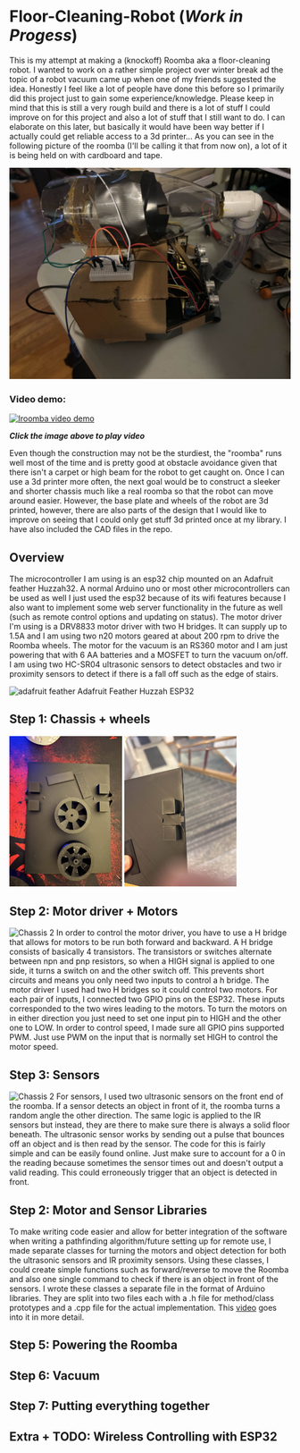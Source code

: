 # Floor-Cleaning-Robot (***Work in Progess***)
This is my attempt at making a (knockoff) Roomba aka a floor-cleaning robot. I wanted to work on a rather simple project over winter break ad the topic of a robot vacuum came up when one of my friends suggested the idea. Honestly I feel like a lot of people have done this before so I primarily did this project just to gain some experience/knowledge. Please keep in mind that this is still a very rough build and there is a lot of stuff I could improve on for this project and also a lot of stuff that I still want to do. I can elaborate on this later, but basically it would have been way better if I actually could get reliable access to a 3d printer... 
As you can see in the following picture of the roomba (I'll be calling it that from now on), a lot of it is being held on with cardboard and tape. 

![alt text](https://github.com/MRFluffyNBS/Floor-Cleaning-Robot/blob/main/images/IMG_6248.jpg "Image of completed roomba")

### Video demo: 
[![Iroomba video demo](http://img.youtube.com/vi/Y5IRyU6TOsk/0.jpg)](http://www.youtube.com/watch?v=Y5IRyU6TOsk)

***Click the image above to play video***

Even though the construction may not be the sturdiest, the "roomba" runs well most of the time and is pretty good at obstacle avoidance given that there isn't a carpet or high beam for the robot to get caught on. Once I can use a 3d printer more often, the next goal would be to construct a sleeker and shorter chassis much like a real roomba so that the robot can move around easier. However, the base plate and wheels of the robot are 3d printed, however, there are also parts of the design that I would like to improve on seeing that I could only get stuff 3d printed once at my library. I have also included the CAD files in the repo. 

## Overview

The microcontroller I am using is an esp32 chip mounted on an Adafruit feather Huzzah32. A normal Arduino uno or most other microcontrollers can be used as well I just used the esp32 because of its wifi features because I also want to implement some web server functionality in the future as well (such as remote control options and updating on status). The motor driver I'm using is a DRV8833 motor driver with two H bridges. It can supply up to 1.5A and I am using two n20 motors geared at about 200 rpm to drive the Roomba wheels. The motor for the vacuum is an RS360 motor and I am just powering that with 6 AA batteries and a MOSFET to turn the vacuum on/off. I am using two HC-SR04 ultrasonic sensors to detect obstacles and two ir proximity sensors to detect if there is a fall off such as the edge of stairs. 

<img src="https://github.com/MRFluffyNBS/Floor-Cleaning-Robot/blob/main/images/feather.jpg" alt="adafruit feather" style="width:40%; height:auto;" />
Adafruit Feather Huzzah ESP32

## Step 1: Chassis + wheels
<p float="left">
  <img src="https://github.com/MRFluffyNBS/Floor-Cleaning-Robot/blob/main/images/cad1.jpg" alt="Chassis 1" style="width:40%; height:auto;" /> 
  <img src="https://github.com/MRFluffyNBS/Floor-Cleaning-Robot/blob/main/images/cad2.jpg" alt="Chassis 2" style="width:40%; height:auto;" />
</p>



## Step 2: Motor driver + Motors
<img src="https://github.com/MRFluffyNBS/Floor-Cleaning-Robot/blob/main/images/initial%20wiring.jpg" alt="Chassis 2" style="width:40%; height:auto;" />
In order to control the motor driver, you have to use a H bridge that allows for motors to be run both forward and backward. A H bridge consists of basically 4 transistors. The transistors or switches alternate between npn and pnp resistors, so when a HIGH signal is applied to one side, it turns a switch on and the other switch off. This prevents short circuits and means you only need two inputs to control a h bridge. The motor driver I used had two H bridges so it could control two motors. For each pair of inputs, I connected two GPIO pins on the ESP32. These inputs corresponded to the two wires leading to the motors. To turn the motors on in either direction you just need to set one input pin to HIGH and the other one to LOW. In order to control speed, I made sure all GPIO pins supported PWM. Just use PWM on the input that is normally set HIGH to control the motor speed. 

## Step 3: Sensors 
<img src="https://github.com/MRFluffyNBS/Floor-Cleaning-Robot/blob/main/images/updated_all_sensors.jpg" alt="Chassis 2" style="width:40%; height:auto;" />
For sensors, I used two ultrasonic sensors on the front end of the roomba. If a sensor detects an object in front of it, the roomba turns a random angle the other direction. The same logic is applied to the IR sensors but instead, they are there to make sure there is always a solid floor beneath. The ultrasonic sensor works by sending out a pulse that bounces off an object and is then read by the sensor. The code for this is fairly simple and can be easily found online. Just make sure to account for a 0 in the reading because sometimes the sensor times out and doesn't output a valid reading. This could erroneously trigger that an object is detected in front. 

## Step 2: Motor and Sensor Libraries 
To make writing code easier and allow for better integration of the software when writing a pathfinding algorithm/future setting up for remote use, I made separate classes for turning the motors and object detection for both the ultrasonic sensors and IR proximity sensors. Using these classes, I could create simple functions such as forward/reverse to move the Roomba and also one single command to check if there is an object in front of the sensors. I wrote these classes a separate file in the format of Arduino libraries. They are split into two files each with a .h file for method/class prototypes and a .cpp file for the actual implementation. This [video](https://www.youtube.com/watch?v=IiZl3p-ZohM) goes into it in more detail. 

## Step 5: Powering the Roomba 


## Step 6: Vacuum 

## Step 7: Putting everything together 

## Extra + TODO: Wireless Controlling with ESP32


